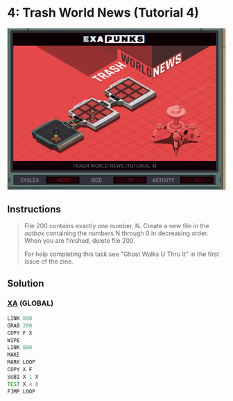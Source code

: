 # 4: Trash World News (Tutorial 4)
<div align='center'><img src='PB002.gif' /></div>

## Instructions
>File 200 contains exactly one number, N. Create a new file in the *outbox* containing the numbers N through 0 in decreasing order. When you are finished, delete file 200.
>
>For help completing this task see "Ghast Walks U Thru It" in the first issue of the zine.

## Solution

### [XA](XA.exa) (GLOBAL)
```asm
LINK 800
GRAB 200
COPY F X
WIPE
LINK 800
MAKE
MARK LOOP
COPY X F
SUBI X 1 X
TEST X < 0
FJMP LOOP
```